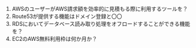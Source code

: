 1. AWSのユーザーがAWS請求額を効率的に見積もる際に利用するツールを？
2. Route53が提供する機能はドメイン登録と〇〇
3. RDSにおいてデータベース読み取り処理をオフロードすることができる機能を？
4. EC2のAWS無料利用枠は何か月か？
